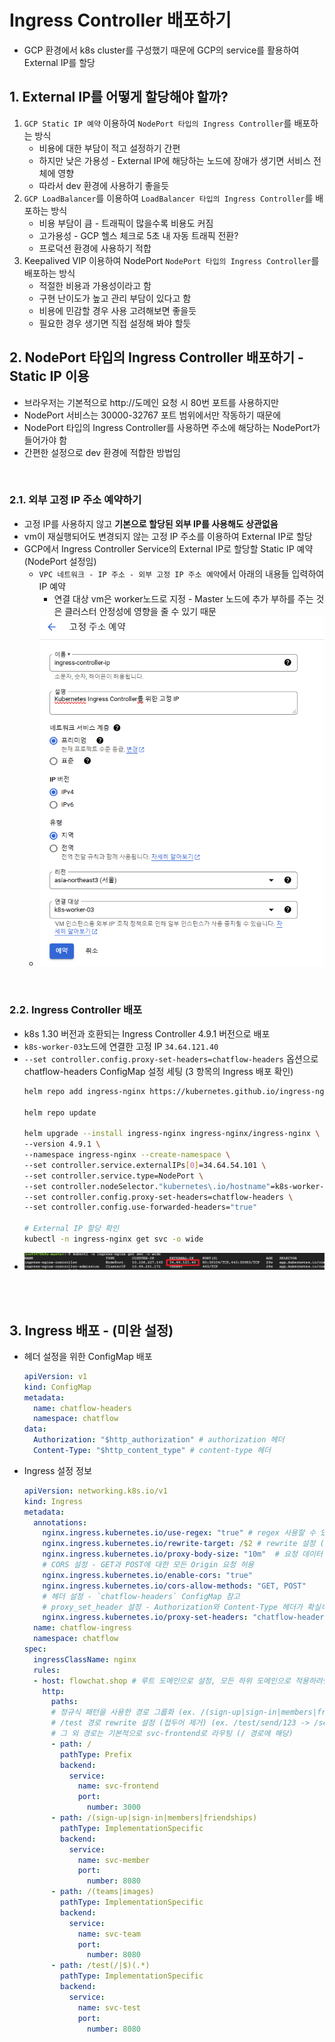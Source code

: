 # Ingress Controller 배포하기
* GCP 환경에서 k8s cluster를 구성했기 때문에 GCP의 service를 활용하여 External IP를 할당

## 1. External IP를 어떻게 할당해야 할까?
1. `GCP Static IP 예약` 이용하여 `NodePort 타입의 Ingress Controller`를 배포하는 방식
   * 비용에 대한 부담이 적고 설정하기 간편
   * 하지만 낮은 가용성 - External IP에 해당하는 노드에 장애가 생기면 서비스 전체에 영향
   * 따라서 dev 환경에 사용하기 좋을듯
2. `GCP LoadBalancer`를 이용하여 `LoadBalancer 타입의 Ingress Controller`를 배포하는 방식
   * 비용 부담이 큼 - 트래픽이 많을수록 비용도 커짐
   * 고가용성 - GCP 헬스 체크로 5초 내 자동 트래픽 전환?
   * 프로덕션 환경에 사용하기 적합
3. Keepalived VIP 이용하여 NodePort `NodePort 타입의 Ingress Controller`를 배포하는 방식
   * 적절한 비용과 가용성이라고 함
   * 구현 난이도가 높고 관리 부담이 있다고 함
   * 비용에 민감할 경우 사용 고려해보면 좋을듯
   * 필요한 경우 생기면 직접 설정해 봐야 할듯

## 2. NodePort 타입의 Ingress Controller 배포하기 - Static IP 이용
* 브라우저는 기본적으로 http://도메인 요청 시 80번 포트를 사용하지만
* NodePort 서비스는 30000-32767 포트 범위에서만 작동하기 때문에
* NodePort 타입의 Ingress Controller를 사용하면 주소에 해당하는 NodePort가 들어가야 함
* 간편한 설정으로 dev 환경에 적합한 방법임

<br>

### 2.1. 외부 고정 IP 주소 예약하기
* 고정 IP를 사용하지 않고 **기본으로 할당된 외부 IP를 사용해도 상관없음**
* vm이 재실행되어도 변경되지 않는 고정 IP 주소를 이용하여 External IP로 할당
* GCP에서 Ingress Controller Service의 External IP로 할당할 Static IP 예약 (NodePort 설정임)
  * `VPC 네트워크 - IP 주소 - 외부 고정 IP 주소 예약`에서 아래의 내용들 입력하여 IP 예약
    * 연결 대상 vm은 worker노드로 지정 - Master 노드에 추가 부하를 주는 것은 클러스터 안정성에 영향을 줄 수 있기 때문
  * ![](2025-04-05-02-02-40.png)

<br>

### 2.2. Ingress Controller 배포
* k8s 1.30 버전과 호환되는 Ingress Controller 4.9.1 버전으로 배포
* `k8s-worker-03`노드에 연결한 고정 IP `34.64.121.40`
* `--set controller.config.proxy-set-headers=chatflow-headers` 옵션으로 chatflow-headers ConfigMap 설정 세팅 (3 항목의 Ingress 배포 확인)
  ```sh
  helm repo add ingress-nginx https://kubernetes.github.io/ingress-nginx

  helm repo update

  helm upgrade --install ingress-nginx ingress-nginx/ingress-nginx \
  --version 4.9.1 \
  --namespace ingress-nginx --create-namespace \
  --set controller.service.externalIPs[0]=34.64.54.101 \
  --set controller.service.type=NodePort \
  --set controller.nodeSelector."kubernetes\.io/hostname"=k8s-worker-03 \
  --set controller.config.proxy-set-headers=chatflow-headers \ 
  --set controller.config.use-forwarded-headers="true"

  # External IP 할당 확인
  kubectl -n ingress-nginx get svc -o wide
  ```
* ![](2025-04-05-02-59-15.png)

<br><br>

## 3. Ingress 배포 - (미완 설정)
* 헤더 설정을 위한 ConfigMap 배포
  ```yaml
  apiVersion: v1
  kind: ConfigMap
  metadata:
    name: chatflow-headers
    namespace: chatflow
  data:
    Authorization: "$http_authorization" # authorization 헤더
    Content-Type: "$http_content_type" # content-type 헤더
  ```
* Ingress 설정 정보
  ```yaml
  apiVersion: networking.k8s.io/v1
  kind: Ingress
  metadata:
    annotations:
      nginx.ingress.kubernetes.io/use-regex: "true" # regex 사용할 수 있도록 설정
      nginx.ingress.kubernetes.io/rewrite-target: /$2 # rewrite 설정 (/test 참고) 
      nginx.ingress.kubernetes.io/proxy-body-size: "10m"  # 요청 데이터 10MB 제한
      # CORS 설정 - GET과 POST에 대한 모든 Origin 요청 허용 
      nginx.ingress.kubernetes.io/enable-cors: "true"
      nginx.ingress.kubernetes.io/cors-allow-methods: "GET, POST"
      # 헤더 설정 - `chatflow-headers` ConfigMap 참고
      # proxy_set_header 설정 - Authorization와 Content-Type 헤더가 확실히 백엔드 서비스로 전달되도록 보장
      nginx.ingress.kubernetes.io/proxy-set-headers: "chatflow-headers"
    name: chatflow-ingress
    namespace: chatflow
  spec:
    ingressClassName: nginx
    rules:
    - host: flowchat.shop # 루트 도메인으로 설정, 모든 하위 도메인으로 적용하려면 "*.flowchat.shop" 와 같이 작성
      http:
        paths:
        # 정규식 패턴을 사용한 경로 그룹화 (ex. /(sign-up|sign-in|members|friendships))
        # /test 경로 rewrite 설정 (접두어 제거) (ex. /test/send/123 -> /send/123 으로 라우팅)
        # 그 외 경로는 기본적으로 svc-frontend로 라우팅 (/ 경로에 해당)
        - path: /
          pathType: Prefix
          backend:
            service:
              name: svc-frontend
              port:
                number: 3000
        - path: /(sign-up|sign-in|members|friendships)
          pathType: ImplementationSpecific
          backend:
            service:
              name: svc-member
              port:
                number: 8080
        - path: /(teams|images)
          pathType: ImplementationSpecific
          backend:
            service:
              name: svc-team
              port:
                number: 8080
        - path: /test(/|$)(.*)
          pathType: ImplementationSpecific
          backend:
            service:
              name: svc-test
              port:
                number: 8080
  ```



